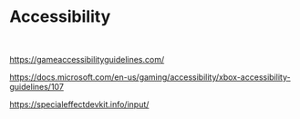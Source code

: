 # Accessibility

&nbsp;

https://gameaccessibilityguidelines.com/

https://docs.microsoft.com/en-us/gaming/accessibility/xbox-accessibility-guidelines/107

https://specialeffectdevkit.info/input/

